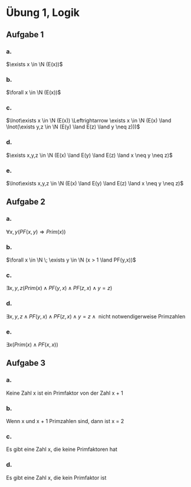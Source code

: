 # Übung 1, Logik

## Aufgabe 1

### a.

$\exists x \in \N (E(x))$

### b.

$\forall x \in \N (E(x))$

### c.

$\lnot\exists x \in \N (E(x)) \Leftrightarrow \exists x \in \N (E(x) \land \lnot(\exists y,z \in \N (E(y) \land E(z) \land y \neq z)))$

### d.

$\exists x,y,z \in \N (E(x) \land E(y) \land E(z) \land x \neq y \neq z)$

### e.

$\lnot\exists x,y,z \in \N (E(x) \land E(y) \land E(z) \land x \neq y \neq z)$

## Aufgabe 2

### a.

$\forall x,y (PF(x,y) \Rightarrow Prim(x))$

### b.

$\forall x \in \N \; \exists y \in \N (x > 1 \land PF(y,x))$

### c.

$\exists x,y,z (Prim(x) \land PF(y,x) \land PF(z,x) \land y = z)$

### d.

$\exists x,y,z \land PF(y,x) \land PF(z,x) \land y = z \land \text{ nicht notwendigerweise Primzahlen}$

### e.

$\exists x(Prim(x) \land PF(x,x))$

## Aufgabe 3

### a.

Keine Zahl x ist ein Primfaktor von der Zahl x + 1

### b.

Wenn x und x + 1 Primzahlen sind, dann ist x = 2

### c.

Es gibt eine Zahl x, die keine Primfaktoren hat

### d.

Es gibt eine Zahl x, die kein Primfaktor ist
